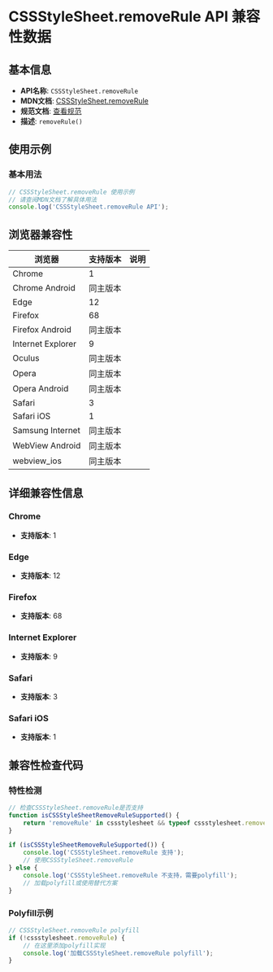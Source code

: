 # CSSStyleSheet.removeRule API 兼容性数据

## 基本信息

- **API名称**: `CSSStyleSheet.removeRule`
- **MDN文档**: [CSSStyleSheet.removeRule](https://developer.mozilla.org/docs/Web/API/CSSStyleSheet/removeRule)
- **规范文档**: [查看规范](https://drafts.csswg.org/cssom/#dom-cssstylesheet-removerule)
- **描述**: `removeRule()`

## 使用示例

### 基本用法

```javascript
// CSSStyleSheet.removeRule 使用示例
// 请查阅MDN文档了解具体用法
console.log('CSSStyleSheet.removeRule API');
```

## 浏览器兼容性

| 浏览器 | 支持版本 | 说明 |
|--------|----------|------|
| Chrome | 1 |  |
| Chrome Android | 同主版本 |  |
| Edge | 12 |  |
| Firefox | 68 |  |
| Firefox Android | 同主版本 |  |
| Internet Explorer | 9 |  |
| Oculus | 同主版本 |  |
| Opera | 同主版本 |  |
| Opera Android | 同主版本 |  |
| Safari | 3 |  |
| Safari iOS | 1 |  |
| Samsung Internet | 同主版本 |  |
| WebView Android | 同主版本 |  |
| webview_ios | 同主版本 |  |

## 详细兼容性信息

### Chrome

- **支持版本**: 1

### Edge

- **支持版本**: 12

### Firefox

- **支持版本**: 68

### Internet Explorer

- **支持版本**: 9

### Safari

- **支持版本**: 3

### Safari iOS

- **支持版本**: 1

## 兼容性检查代码

### 特性检测

```javascript
// 检查CSSStyleSheet.removeRule是否支持
function isCSSStyleSheetRemoveRuleSupported() {
    return 'removeRule' in cssstylesheet && typeof cssstylesheet.removeRule === 'function';
}

if (isCSSStyleSheetRemoveRuleSupported()) {
    console.log('CSSStyleSheet.removeRule 支持');
    // 使用CSSStyleSheet.removeRule
} else {
    console.log('CSSStyleSheet.removeRule 不支持，需要polyfill');
    // 加载polyfill或使用替代方案
}
```

### Polyfill示例

```javascript
// CSSStyleSheet.removeRule polyfill
if (!cssstylesheet.removeRule) {
    // 在这里添加polyfill实现
    console.log('加载CSSStyleSheet.removeRule polyfill');
}
```

